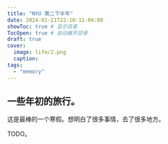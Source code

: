 ```yaml
---
title: "NYU 第二下半年"
date: 2024-01-21T22:10:11-04:00
showToc: true # 显示目录
TocOpen: true # 自动展开目录
draft: true
cover:
  image: life/2.png
  caption: 
tags:
  - "memory"
---
```


## 一些年初的旅行。

这是最棒的一个寒假。想明白了很多事情，去了很多地方。

TODO。